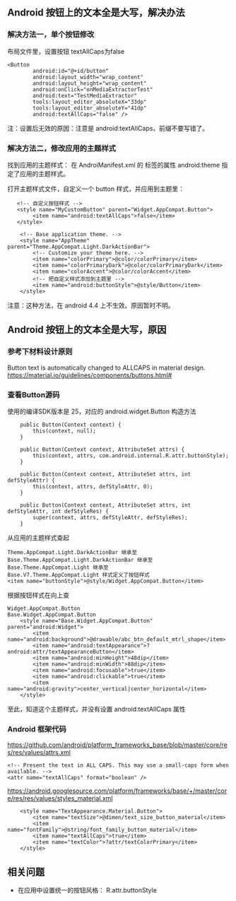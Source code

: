 ## Android 按钮上的文本全是大写，解决办法
### 解决方法一，单个按钮修改
布局文件里，设置按钮 textAllCaps为false
```
<Button
        android:id="@+id/button"
        android:layout_width="wrap_content"
        android:layout_height="wrap_content"
        android:onClick="onMediaExtractorTest"
        android:text="TestMediaExtractor"
        tools:layout_editor_absoluteX="33dp"
        tools:layout_editor_absoluteY="41dp"
        android:textAllCaps="false" />
```
注：设置后无效的原因：注意是  android:textAllCaps，前缀不要写错了。

### 解决方法二，修改应用的主题样式
找到应用的主题样式： 
在 AndroiManifest.xml 的 <application> 标签的属性 android:theme 指定了应用的主题样式。 

打开主题样式文件，自定义一个 button 样式，并应用到主题里：
```
   <!-- 自定义按钮样式 -->
   <style name="MyCustomButton" parent="Widget.AppCompat.Button">
        <item name="android:textAllCaps">false</item>
   </style>

    <!-- Base application theme. -->
    <style name="AppTheme" parent="Theme.AppCompat.Light.DarkActionBar">
        <!-- Customize your theme here. -->
        <item name="colorPrimary">@color/colorPrimary</item>
        <item name="colorPrimaryDark">@color/colorPrimaryDark</item>
        <item name="colorAccent">@color/colorAccent</item>
        <!-- 把自定义样式添加到主题里 -->
        <item name="android:buttonStyle">@style/Button</item>
    </style>
```
注意：这种方法，在 android 4.4 上不生效。原因暂时不明。
## Android 按钮上的文本全是大写，原因

### 参考下材料设计原则
Button text is automatically changed to ALLCAPS in material design. 
https://material.io/guidelines/components/buttons.html#

### 查看Button源码
使用的编译SDK版本是 25，对应的 android.widget.Button 构造方法
```
    public Button(Context context) {
        this(context, null);
    }

    public Button(Context context, AttributeSet attrs) {
        this(context, attrs, com.android.internal.R.attr.buttonStyle);
    }

    public Button(Context context, AttributeSet attrs, int defStyleAttr) {
        this(context, attrs, defStyleAttr, 0);
    }

    public Button(Context context, AttributeSet attrs, int defStyleAttr, int defStyleRes) {
        super(context, attrs, defStyleAttr, defStyleRes);
    }
```
从应用的主题样式查起
```
Theme.AppCompat.Light.DarkActionBar 继承至
Base.Theme.AppCompat.Light.DarkActionBar 继承至
Base.Theme.AppCompat.Light 继承至
Base.V7.Theme.AppCompat.Light 样式定义了按钮样式
<item name="buttonStyle">@style/Widget.AppCompat.Button</item>
```
根据按钮样式在向上查
```
Widget.AppCompat.Button
Base.Widget.AppCompat.Button
    <style name="Base.Widget.AppCompat.Button" parent="android:Widget">
        <item name="android:background">@drawable/abc_btn_default_mtrl_shape</item>
        <item name="android:textAppearance">?android:attr/textAppearanceButton</item>
        <item name="android:minHeight">48dip</item>
        <item name="android:minWidth">88dip</item>
        <item name="android:focusable">true</item>
        <item name="android:clickable">true</item>
        <item name="android:gravity">center_vertical|center_horizontal</item>
    </style>
```
至此，知道这个主题样式，并没有设置 android:textAllCaps 属性
### Android 框架代码
https://github.com/android/platform_frameworks_base/blob/master/core/res/res/values/attrs.xml
```
<!-- Present the text in ALL CAPS. This may use a small-caps form when available. -->
<attr name="textAllCaps" format="boolean" />
```
https://android.googlesource.com/platform/frameworks/base/+/master/core/res/res/values/styles_material.xml
```
    <style name="TextAppearance.Material.Button">
        <item name="textSize">@dimen/text_size_button_material</item>
        <item name="fontFamily">@string/font_family_button_material</item>
        <item name="textAllCaps">true</item>
        <item name="textColor">?attr/textColorPrimary</item>
    </style>
```

## 相关问题
* 在应用中设置统一的按钮风格： R.attr.buttonStyle